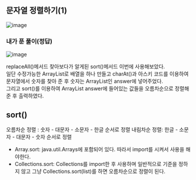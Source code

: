 ## 문자열 정렬하기(1)
![image](https://user-images.githubusercontent.com/122864238/226851503-a36be535-63cd-41b4-bb4b-16d833a2f134.png)

### 내가 푼 풀이(정답)
![image](https://user-images.githubusercontent.com/122864238/226851757-bea99681-8b52-4ba9-a1ce-fb12a485f2a3.png)

replaceAll()메서드 찾아보다가 알게된 sort()메서드 이번에 사용해보았다.             
일단 수정가능한 ArrayList로 배열을 하나 만들고 charAt()과 아스키 코드를 이용하여 문자열에서 숫자를 찾아 준 후 
숫자는 ArrayList인 answer에 넣어주었다.         
그리고 sort()를 이용하여 ArrayList answer에 들어있는 값들을 오름차순으로 정렬해준 후 출력하였다.

## sort()         
오름차순 정렬 : 숫자 - 대문자 - 소문자 - 한글 순서로 정렬
내림차순 정렬: 한글 - 소문자 - 대문자 - 숫자 순서로 정렬
- Array.sort: java.util.Arrays에 포함되어 있다. 따라서 import를 시켜서 사용을 해야한다. 
- Collections.sort: Collections를 import한 후 사용하며 일반적으로 기준을 정하지 않고 그냥 Collections.sort(list)를 하면 오름차순으로 정렬이 된다. 